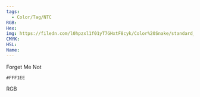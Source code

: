 ```yaml
---
tags:
  - Color/Tag/NTC
RGB:
Hex:
img: https://filedn.com/l0hpzxl1f01yT7GHxtF8cyk/Color%20Snake/standard_csv_to_svg/%23/FFF1EE.svg
CMYK:
HSL:
Name:
---
```

Forget Me Not
```palette
#FFF1EE
```
RGB
